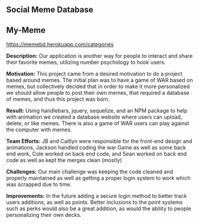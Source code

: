 ## Social Meme Database
## My-Meme
https://memebd.herokuapp.com/categories

**Description:** Our application is another way for people to interact and share their favorite memes, utilizing number psychology to hook users.

**Motivation:** This project came from a desired motivation to do a project based around memes. The initial plan was to have a game of WAR based on memes, but collectively decided that in order to make it more personalized we should allow people to post their own memes, that required a database of memes, and thus this project was born.

**Result:** Using handlebars, jquery, sequelize, and an NPM package to help with animation we created a database website where users can upload, delete, or like memes. There is also a game of WAR users can play against the computer with memes.

**Team Efforts:** JB and Caitlyn were responsible for the front-end design and animations, Jackson handled coding the war Game as well as some back end work, Cole worked on back end code, and Sean worked on back end code as well as kept the merges clean (mostly)

**Challenges:** Our main challenge was keeping the code cleaned and properly maintained as well as getting a proper login system to work which was scrapped due to time.

**Improvements:** In the future adding a secure login method to better track users additions, as well as points. Better inclusions to the point systems such as perks would also be a great addition, as would the ability to people personalizing their own decks.
